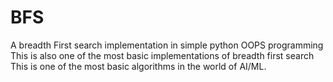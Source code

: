 # BFS
A breadth First search implementation in simple python OOPS programming 
This is also one of the most basic implementations of breadth first search 
This is one of the most basic algorithms in the world of AI/ML.
